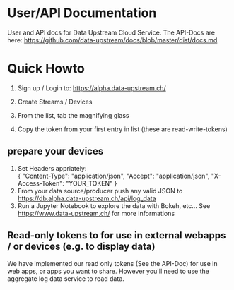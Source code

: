 # User/API Documentation 

User and API docs for Data Upstream Cloud Service.
The API-Docs are here:
https://github.com/data-upstream/docs/blob/master/dist/docs.md

# Quick Howto

1. Sign up / Login to:
https://alpha.data-upstream.ch/

2. Create Streams / Devices
3. From the list, tab the magnifying glass
4. Copy the token from your first entry in list (these are read-write-tokens)

## prepare your devices

1. Set Headers appriately:          
{
  "Content-Type": "application/json",
  "Accept": "application/json",
  "X-Access-Token": "YOUR_TOKEN"
}
2. From your data source/producer push any valid JSON to 
https://db.alpha.data-upstream.ch/api/log_data
3. Run a Jupyter Notebook to explore the data with Bokeh, etc...
See https://www.data-upstream.ch/ for more informations

## Read-only tokens to for use in external webapps / or devices (e.g. to display data)

We have implemented our read only tokens (See the API-Doc) for use in web apps, or apps you want to share.
However you'll need to use the aggregate log data service to read data. 





